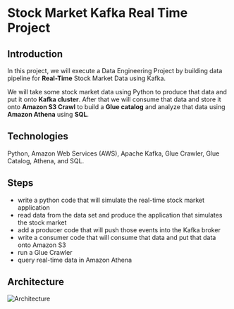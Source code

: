 # Stock Market Kafka Real Time Project

## Introduction
In this project, we will execute a Data Engineering Project by building data pipeline for **Real-Time** Stock Market Data using Kafka.

We will take some stock market data using Python to produce that data and put it onto **Kafka cluster**. After that we will consume that data and store it onto **Amazon S3 Crawl** to build a **Glue catalog** and analyze that data using **Amazon Athena** using **SQL**.

## Technologies 

Python, Amazon Web Services (AWS), Apache Kafka, Glue Crawler, Glue Catalog, Athena, and SQL.

## Steps

- write a python code that will simulate the real-time stock market application 
- read data from the data set and produce the application that simulates the stock market 
- add a producer code that will push those events into the Kafka broker 
- write a consumer code that will consume that data and put that data onto Amazon S3
- run a Glue Crawler 
- query real-time data in Amazon Athena

## Architecture 

![Architecture](https://github.com/ImaneBenHassine/Stock_Market_Kafka_Real_Time_Project/assets/26963240/c63774fe-fcc9-49fb-b9bc-ef8a4751fafb)
